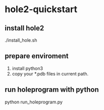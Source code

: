 # hole2-quickstart
## install hole2
./install_hole.sh
## prepare enviroment
1. install python3
2. copy your *.pdb files in current path.
## run holeprogram with python
python run_holeprogram.py